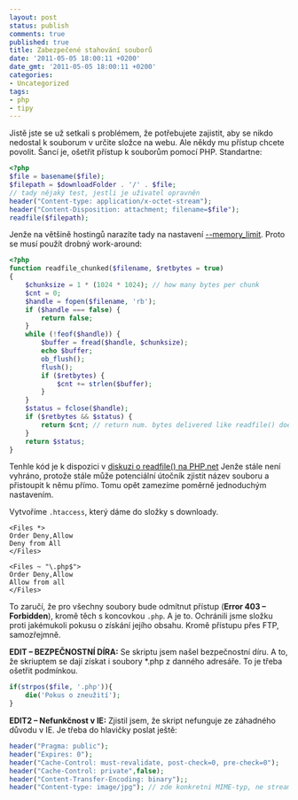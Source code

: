 ```yaml
---
layout: post
status: publish
comments: true
published: true
title: Zabezpečené stahování souborů
date: '2011-05-05 18:00:11 +0200'
date_gmt: '2011-05-05 18:00:11 +0200'
categories:
- Uncategorized
tags:
- php
- tipy
---
```


Jistě jste se už setkali s problémem, že potřebujete zajistit, aby se nikdo nedostal k souborum v určite složce na webu. Ale někdy mu přístup chcete povolit. Šancí je, ošetřit přístup k souborům pomocí PHP. Standartne:

```php
<?php
$file = basename($file);
$filepath = $downloadFolder . '/' . $file;
// tady nějaký test, jestli je uživatel opravněn
header("Content-type: application/x-octet-stream");
header("Content-Disposition: attachment; filename=$file");
readfile($filepath);
```

Jenže na většině hostingů narazíte tady na nastavení [--memory_limit](http://cz2.php.net/manual/cs/ini.core.php#ini.memory-limit). Proto se musí použít drobný work-around:

```php
<?php
function readfile_chunked($filename, $retbytes = true)
{
    $chunksize = 1 * (1024 * 1024); // how many bytes per chunk
    $cnt = 0;
    $handle = fopen($filename, 'rb');
    if ($handle === false) {
        return false;
    }
    while (!feof($handle)) {
        $buffer = fread($handle, $chunksize);
        echo $buffer;
        ob_flush();
        flush();
        if ($retbytes) {
            $cnt += strlen($buffer);
        }
    }
    $status = fclose($handle);
    if ($retbytes && $status) {
        return $cnt; // return num. bytes delivered like readfile() does.
    }
    return $status;
}

```
Tenhle kód je k dispozici v <a href="http://cz2.php.net/readfile">diskuzi o readfile() na PHP.net</a> Jenže stále není vyhráno, protože stále může potenciální útočník zjistit název souboru a přistoupit k němu přímo. Tomu opět zamezíme poměrně jednoduchým nastavením.

Vytvoříme `.htaccess`, který dáme do složky s downloady.

```
<Files *>
Order Deny,Allow
Deny from All
</Files>
```

```
<Files ~ "\.php$">
Order Deny,Allow
Allow from all
</Files>
```
To zaručí, že pro všechny soubory bude odmítnut přístup (**Error 403 – Forbidden**), kromě těch s koncovkou `.php`. A je to. Ochránili jsme složku proti jakémukoli pokusu o získání jejího obsahu. Kromě přístupu přes FTP, samozřejmně.

**EDIT – BEZPEČNOSTNÍ DÍRA:** Se skriptu jsem našel bezpečnostní díru. A to, že skriuptem se dají získat i soubory \*.php z danného adresáře. To je třeba ošetřit podmínkou.

```php
if(strpos($file, '.php')){
    die('Pokus o zneužití');
}
```

**EDIT2 – Nefunkčnost v IE:** Zjistil jsem, že skript nefunguje ze záhadného důvodu v IE. Je třeba do hlavičky poslat ještě:

```php
header("Pragma: public");
header("Expires: 0");
header("Cache-Control: must-revalidate, post-check=0, pre-check=0");
header("Cache-Control: private",false);
header("Content-Transfer-Encoding: binary");;
header("Content-type: image/jpg"); // zde konkretni MIME-typ, ne stream.
```


